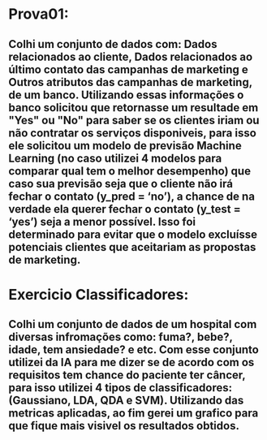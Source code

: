 
# Prova01: 
Colhi um conjunto de dados com: Dados relacionados ao cliente, Dados relacionados ao último contato das campanhas de marketing e Outros atributos das campanhas de marketing, de um banco. Utilizando essas informações o banco solicitou que retornasse um resultade em "Yes" ou "No" para saber se os clientes iriam ou não contratar os serviços disponiveis, para isso ele solicitou um modelo de previsão Machine Learning (no caso utilizei 4 modelos para comparar qual tem o melhor desempenho) que caso sua previsão seja que o cliente não irá fechar o contato (y_pred = ‘no’), a chance de na verdade ela querer fechar o contato (y_test = ‘yes’) seja a menor possível. Isso foi determinado para evitar que o modelo excluísse potenciais clientes que aceitariam as propostas de marketing.
----------------------------------------
# Exercicio Classificadores:
## Colhi um conjunto de dados de um hospital com diversas infromações como: fuma?, bebe?, idade, tem ansiedade? e etc. Com esse conjunto utilizei da IA para me dizer se de acordo com os requisitos tem chance do paciente ter câncer, para isso utilizei 4 tipos de classificadores: (Gaussiano, LDA, QDA e SVM). Utilizando das metricas aplicadas, ao fim gerei um grafico para que fique mais visivel os resultados obtidos.
